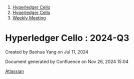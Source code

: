 1. [Hyperledger Cello](index.html)
2. [Hyperledger Cello](Hyperledger-Cello_21659650.html)
3. [Weekly Meeting](Weekly-Meeting_21659700.html)

# Hyperledger Cello : 2024-Q3

Created by Baohua Yang on Jul 11, 2024

Document generated by Confluence on Nov 26, 2024 15:04

[Atlassian](http://www.atlassian.com/)

